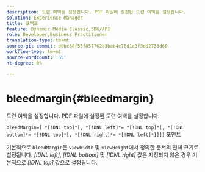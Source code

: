 ```yaml
---
description: 도련 여백을 설정합니다. PDF 파일에 설정된 도련 여백을 설정합니다.
solution: Experience Manager
title: 표백표
feature: Dynamic Media Classic,SDK/API
role: Developer,Business Practitioner
translation-type: tm+mt
source-git-commit: d0bc88f55f857762b3bab4c76d1e3f3dd2733d60
workflow-type: tm+mt
source-wordcount: '65'
ht-degree: 0%

---
```



# bleedmargin{#bleedmargin}

도련 여백을 설정합니다. PDF 파일에 설정된 도련 여백을 설정합니다.

`bleedMargin=[ *[!DNL top]*[, *[!DNL left]*= *[!DNL top]*[, *[!DNL bottom]*= *[!DNL top]*[, *[!DNL right]*= *[!DNL left]*]]]]` 포인트

기본적으로 `bleedMargin`은 `viewWidth` 및 `viewHeight`에서 정의한 문서의 전체 크기로 설정됩니다. *[!DNL left]*, *[!DNL bottom]* 및 *[!DNL right]* 값은 지정되지 않은 경우 기본적으로 *[!DNL top]* 값으로 설정됩니다.
